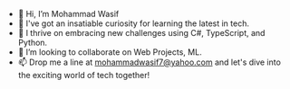 - 👋 Hi, I’m Mohammad Wasif
- 👀 I've got an insatiable curiosity for learning the latest in tech.
- 🌱 I thrive on embracing new challenges using C#, TypeScript, and Python.
- 💞️ I’m looking to collaborate on Web Projects, ML.
- 📫 Drop me a line at mohammadwasif7@yahoo.com and let's dive into the exciting world of tech together!
